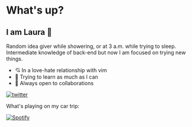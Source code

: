 # What's up?
## I am Laura 🦦

Random idea giver while showering, or at 3 a.m. while trying to sleep. Intermediate knowledge of back-end but now I am focused on trying new things.

- 💘 In a love-hate relationship with vim
- 📖 Trying to learn as much as I can
- 🤝 Always open to collaborations

[![twitter](https://img.shields.io/twitter/follow/meowrasic)](https://discordapp.com/users/252573416165474305)

What's playing on my car trip:

[![Spotify](https://novatorem-rust-xi.vercel.app/api/spotify)](https://open.spotify.com/user/lauraequisde)

